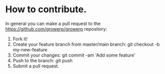# How to contribute.

In general you can make a pull request to the https://github.com/growerp/growerp repository:

1. Fork it!
2. Create your feature branch from master/main branch: git checkout -b my-new-feature
3. Commit your changes: git commit -am 'Add some feature'
4. Push to the branch: git push
5. Submit a pull request.
